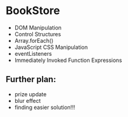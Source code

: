 # BookStore

- DOM Manipulation
- Control Structures
- Array.forEach()
- JavaScript CSS Manipulation
- eventListeners
- Immediately Invoked Function Expressions

## Further plan:
 - prize update
 - blur effect
 - finding easier solution!!!
